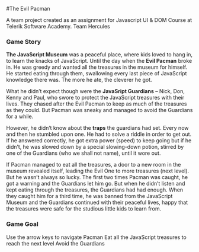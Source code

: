 #The Evil Pacman

A team project created as an assignment for Javascript UI & DOM Course at Telerik Software Academy. 
Team Hercules

### Game Story
**The JavaScript Museum** was a peaceful place, where kids loved to hang in, to learn the knacks of JavaScript. Until the day when the **Evil Pacman** broke in. He was greedy and wanted all the treasures in the  museum for himself. He started eating through them, swallowing every last piece of JavaScript knowledge there was. The more he ate, the cleverer he got.

What he didn’t expect though were the **JavaSript Guardians** – Nick, Don, Kenny and Paul, who swore to protect the JavaScript treasures with their lives. They chased after the Evil Pacman to keep as much of the treasures as they could. But Pacman was sneaky and managed to avoid the Guardians for a while.

However, he didn’t know about the **traps** the guardians had set. Every now and then he stumbled upon one. He had to solve a riddle in order to get out. If he answered correctly, he got extra power (speed) to keep going but if he didn’t, he was slowed down by a special slowing-down potion, stirred by one of the Guardians (who we shall not name), until it wore out.

If Pacman managed to eat all the treasures, a door to a new room in the museum revealed itself, leading the Evil One to more treasures (next level). But he wasn’t always so lucky. The first two times Pacman was caught, he got a warning and the Guardians let him go. But when he didn’t listen and kept eating through the treasures, the Guardians had had enough. When they caught him for a third time, he was banned from the JavaScript Museum and the Guardians continued with their peaceful lives, happy that the treasures were safe for the studious little kids to learn from. 

### Game Goal

Use the arrow keys to navigate Pacman
Eat all the JavaScript treasures to reach the next level
Avoid the Guardians
